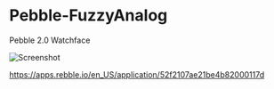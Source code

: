 Pebble-FuzzyAnalog
==================

Pebble 2.0 Watchface

![Screenshot](https://assets.rebble.io/144x168/filters:upscale()/7620hHpbQoWWu5aKB6Ub "Screenshot")<br>

https://apps.rebble.io/en_US/application/52f2107ae21be4b82000117d
